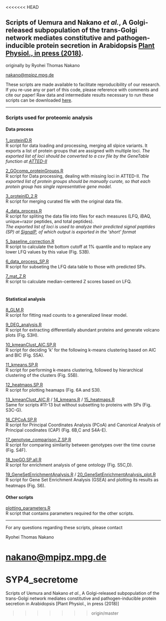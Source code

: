 <<<<<<< HEAD
## Scripts of Uemura and Nakano *et al.*, A Golgi-released subpopulation of the trans-Golgi network mediates constitutive and pathogen-inducible protein secretion in Arabidopsis [Plant Physiol., in press (2018)](http://www.plantphysiol.org/content/early/2018/12/13/pp.18.01228).

originally by Ryohei Thomas Nakano

nakano@mpipz.mpg.de

These scripts are made available to facilitate reproducibility of our research. If you re-use any or part of this code, please reference with comments and cite our paper! Raw data and intermediate results necessary to run these scripts can be downloaded [here](http://www.mpipz.mpg.de/R_scripts).

---------------------------

### Scripts used for proteomic analysis
#### Data process

[1_proteinID.R](https://github.com/rtnakano1984/SYP4_secretome/blob/master/1_proteinID.R)  
R script for data loading and processing, merging all slpice variants. It exports a list of protein groups that are assigned with multiple loci. *The exported list of loci should be converted to a csv file by the GeneTable function at [ATTED-II](http://atted.jp/top_search.shtml#GeneTable)*

[2_GOcomp_proteinGroups.R](https://github.com/rtnakano1984/SYP4_secretome/blob/master/2_GOcomp_proteinGroups.R)  
R script for Data processing, dealing with missing loci in ATTED-II. *The exported list of protein groups should be manually curate, so that each protein group has single representative gene model.*

[3_proteinID_2.R](https://github.com/rtnakano1984/SYP4_secretome/blob/master/3_proteinID_2.R)  
R script for merging curated file with the original data file.

[4_data_process.R](https://github.com/rtnakano1984/SYP4_secretome/blob/master/4_data_process.R)  
R script for spliting the data file into files for each measures (LFQ, iBAQ, unique+razor peptides, and total peptides).  
*The exported list of loci is used to analyze their predicted signal paptides (SP) at [SignalP](http://www.cbs.dtu.dk/services/SignalP/), of which output is exported in the 'short' format*

[5_baseline_correction.R](https://github.com/rtnakano1984/SYP4_secretome/blob/master/5_baseline_correction.R)  
R script to calculate the bottom cutoff at 1% quantile and to replace any lower LFQ values by this value (Fig. S3B).

[6_data_process_SP.R](https://github.com/rtnakano1984/SYP4_secretome/blob/master/6_data_process_SP.R)  
R script for subseting the LFQ data table to those with predicted SPs.

[7_mat_Z.R](https://github.com/rtnakano1984/SYP4_secretome/blob/master/7_mat_Z.R)  
R script to calculate median-centered Z scores based on LFQ.  
　　
　　


#### Statistical analysis

[8_GLM.R](https://github.com/rtnakano1984/SYP4_secretome/blob/master/8_GLM.R)  
R script for fitting read counts to a generalized linear model.

[9_DEG_analysis.R](https://github.com/rtnakano1984/SYP4_secretome/blob/master/9_DEG_analysis.R)  
R script for extracting differentially abundant proteins and generate volcano plots (Fig. S3H).

[10_kmeanClust_AIC.SP.R](https://github.com/rtnakano1984/SYP4_secretome/blob/master/10_kmeanClust_AIC.SP.R)  
R script for deciding 'k' for the following k-means clustering based on AIC and BIC (Fig. S5A).

[11_kmeans.SP.R](https://github.com/rtnakano1984/SYP4_secretome/blob/master/11_kmeans.SP.R)  
R script for performing k-means clustering, followed by hierarchical clustering of the clusters (Fig. S5B).

[12_heatmaps.SP.R](https://github.com/rtnakano1984/SYP4_secretome/blob/master/12_heatmaps.SP.R)  
R script for plotting heamaps (Fig. 6A and S3I).

[13_kmeanClust_AIC.R](https://github.com/rtnakano1984/SYP4_secretome/blob/master/13_kmeanClust_AIC.R) / [14_kmeans.R](https://github.com/rtnakano1984/SYP4_secretome/blob/master/14_kmeans.R) / [15_heatmaps.R](https://github.com/rtnakano1984/SYP4_secretome/blob/master/15_heatmaps.R)  
Same for scripts #11-13 but without subsetting to proteins with SPs (Fig. S3C-G).

[16_CPCoA.SP.R](https://github.com/rtnakano1984/SYP4_secretome/blob/master/16_CPCoA.SP.R)  
R script for Principal Coordinates Analysis (PCoA) and Canonical Analysis of Principal coodinates (CAP) (Fig. 6B,C and S4A-E).

[17_genotype_comparison.Z.SP.R](https://github.com/rtnakano1984/SYP4_secretome/blob/master/17_genotype_comparison.Z.SP.R)  
R script for comparing similarity between genotypes over the time course (Fig. S4F).

[18_topGO.SP.all.R](https://github.com/rtnakano1984/SYP4_secretome/blob/master/18_topGO.SP.all.R)  
R script for enrichment analysis of gene ontology (Fig. S5C,D).

[19_GeneSetEnrichmentAnalysis.R](https://github.com/rtnakano1984/SYP4_secretome/blob/master/19_GeneSetEnrichmentAnalysis.R) / [20_GeneSetEnrichmentAnalysis_plot.R](https://github.com/rtnakano1984/SYP4_secretome/blob/master/20_GeneSetEnrichmentAnalysis_plot.R)    
R script for Gene Set Enrichment Analysis (GSEA) and plotting its results as heatmaps (Fig. S6).
　　
　　


#### Other scripts

[plotting_parameters.R](https://github.com/rtnakano1984/129E_RNAseq/blob/master/plotting_parameters.R)  
R script that contains parameters required for the other scripts.

---------------------------

For any questions regarding these scripts, please contact

Ryohei Thomas Nakano

nakano@mpipz.mpg.de
=======
# SYP4_secretome
Scripts of Uemura and Nakano *et al.*, A Golgi-released subpopulation of the trans-Golgi network mediates constitutive and pathogen-inducible protein secretion in Arabidopsis [Plant Physiol., in press (2018)]
>>>>>>> origin/master
